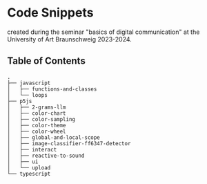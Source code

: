 # Code Snippets

created during the seminar "basics of digital communication" at the University of Art Braunschweig 2023-2024.

## Table of Contents

```plain
.
├── javascript
│   ├── functions-and-classes
│   └── loops
├── p5js
│   ├── 2-grams-llm
│   ├── color-chart
│   ├── color-sampling
│   ├── color-theme
│   ├── color-wheel
│   ├── global-and-local-scope
│   ├── image-classifier-ff6347-detector
│   ├── interact
│   ├── reactive-to-sound
│   ├── ui
│   └── upload
└── typescript
```
